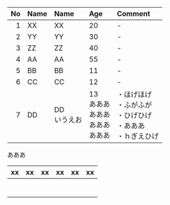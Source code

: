 
| No | Name | Name           | Age                                        | Comment                                                            |
|---:|:-----|:---------------|:-------------------------------------------|:-------------------------------------------------------------------|
|  1 | XX   | XX             | 20                                         | -                                                                  |
|  2 | YY   | YY             | 30                                         | -                                                                  |
|  3 | ZZ   | ZZ             | 40                                         | -                                                                  |
|  4 | AA   | AA             | 55                                         | -                                                                  |
|  5 | BB   | BB             | 11                                         | -                                                                  |
|  6 | CC   | CC             | 12                                         | -                                                                  |
|  7 | DD   | DD<br>いうえお | 13<br>あああ<br>あああ<br>あああ<br>あああ | ・ほげほげ<br>・ふがふが<br>・ひげひげ<br>・あああ<br>・ｈぎえひげ |

あああ

| xx | xx | xx | xx | xx | xx |
|:---|:---|:---|:---|:---|:---|
|    |    |    |    |    |    |
|    |    |    |    |    |    |
|    |    |    |    |    |    |
|    |    |    |    |    |    |
|    |    |    |    |    |    |
|    |    |    |    |    |    |
|    |    |    |    |    |    |
